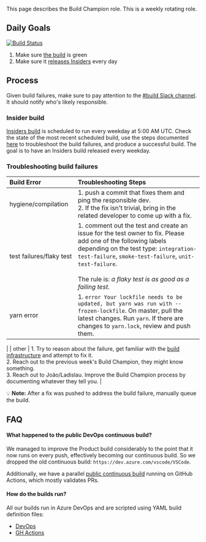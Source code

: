 This page describes the Build Champion role. This is a weekly rotating role.

## Daily Goals

[![Build Status](https://dev.azure.com/monacotools/Monaco/_apis/build/status/VS%20Code?branchName=master)](https://dev.azure.com/monacotools/Monaco/_build?definitionId=111&branchFilter=332%2C332%2C332%2C332%2C332%2C332%2C332%2C332%2C332%2C332%2C332%2C332%2C332%2C332%2C332%2C332%2C332%2C332)

1. Make sure [the build](https://dev.azure.com/monacotools/Monaco/_build?definitionId=111&branchFilter=332%2C332%2C332%2C332%2C332%2C332%2C332%2C332%2C332%2C332%2C332%2C332%2C332%2C332%2C332%2C332%2C332%2C332) is green 
2. Make sure it [releases Insiders](https://dev.azure.com/monacotools/Monaco/_build?definitionId=111&branchFilter=332%2C332%2C332%2C332%2C332%2C332%2C332%2C332%2C332%2C332%2C332%2C332%2C332%2C332%2C332%2C332%2C332%2C332&requestedForFilter=00000002-0000-8888-8000-000000000000) every day


## Process

Given build failures, make sure to pay attention to the [#build Slack channel](https://vscodeteam.slack.com/messages/C1Y427SES). It should notify who's likely responsible.

### Insider build
[Insiders build](https://dev.azure.com/monacotools/Monaco/_build?definitionId=111&branchFilter=332%2C332%2C332%2C332%2C332%2C332%2C332%2C332%2C332%2C332%2C332%2C332%2C332%2C332%2C332%2C332%2C332%2C332&requestedForFilter=00000002-0000-8888-8000-000000000000) is scheduled to run every weekday at 5:00 AM UTC. Check the state of the most recent scheduled build, use the steps documented [here](https://github.com/microsoft/vscode/wiki/Build-Champion#troubleshooting-build-failures) to troubleshoot the build failures, and produce a successful build. The goal is to have an Insiders build released every weekday. 

### Troubleshooting build failures
| Build Error | Troubleshooting Steps |
|:------------|:----------------------|
| hygiene/compilation | 1. push a commit that fixes them and ping the responsible dev. <br> 2. If the fix isn't trivial, bring in the related developer to come up with a fix. |
| test&nbsp;failures/flaky&nbsp;test | 1. comment out the test and create an issue for the test owner to fix. Please add one of the following labels depending on the test type: `integration-test-failure`, `smoke-test-failure`, `unit-test-failure`. <br><br>The rule is: _a flaky test is as good as a failing test_. |
| yarn error | 1. `error Your lockfile needs to be updated, but yarn was run with --frozen-lockfile`. On master, pull the latest changes. Run `yarn`. If there are changes to `yarn.lock`, review and push them.
 |
| other |   1. Try to reason about the failure, get familiar with the [build infrastructure](https://github.com/microsoft/vscode/tree/master/build/azure-pipelines) and attempt to fix it. <br> 2. Reach out to the previous week's Build Champion, they might know something. <br> 3. Reach out to João/Ladislau. Improve the Build Champion process by documenting whatever they tell you. |

💡 **Note:** After a fix was pushed to address the build failure, manually queue the build.

## FAQ

#### What happened to the public DevOps continuous build?

We managed to improve the Product build considerably to the point that it now runs on every push, effectively becoming our continuous build. So we dropped the old continuous build: `https://dev.azure.com/vscode/VSCode`.

Additionally, we have a parallel [public continuous build](https://github.com/microsoft/vscode/actions?query=workflow%3ACI) running on GitHub Actions, which mostly validates PRs.

#### How do the builds run?

All our builds run in Azure DevOps and are scripted using YAML build definition files:

- [DevOps](https://github.com/microsoft/vscode/blob/master/build/azure-pipelines/product-build.yml)
- [GH Actions](https://github.com/microsoft/vscode/blob/master/.github/workflows/ci.yml) 